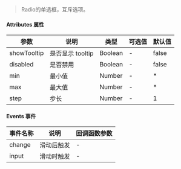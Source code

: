 > Radio的单选框，互斥选项。

#### Attributes 属性

参数 | 说明 | 类型 | 可选值 | 默认值
--- | --- | --- | --- | ---
showTooltip | 是否显示 tooltip | Boolean | - | false
disabled | 是否禁用 | Boolean | - | false
min | 最小值 | Number | - | *
max | 最大值 | Number | - | *
step | 步长 | Number | - | 1

#### Events 事件

事件名称 | 说明 | 回调函数参数
--- | --- | --- | 
change | 滑动后触发 | -
input | 滑动时触发 | -
